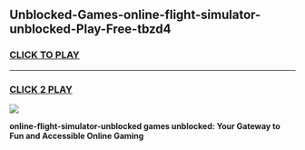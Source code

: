 
## Unblocked-Games-online-flight-simulator-unblocked-Play-Free-tbzd4
<h3>
<a href="https://premium76.site?title=online-flight-simulator-unblocked&ref=18A1">CLICK TO PLAY</a></h3>
<hr>

<h3>
<a href="https://premium76.site?title=online-flight-simulator-unblocked&ref=18A1">CLICK 2 PLAY</a>
  
</h3>

<a href="https://premium76.site?title=online-flight-simulator-unblocked&ref=18A1"><img src="https://clearcache.store/games.png"></a>


**online-flight-simulator-unblocked games unblocked: Your Gateway to Fun and Accessible Online Gaming**
